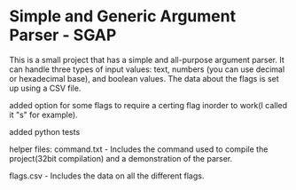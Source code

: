 # Simple and Generic Argument Parser - SGAP
This is a small project that has a simple and all-purpose argument parser. It can handle three types of input values: text, numbers (you can use decimal or hexadecimal base), and boolean values. 
The data about the flags is set up using a CSV file.

added option for some flags to require a certing flag inorder to work(I called it "s" for example).

added python tests

helper files:
command.txt - Includes the command used to compile the project(32bit compilation) and a demonstration of the parser.

flags.csv - Includes the data on all the different flags.
